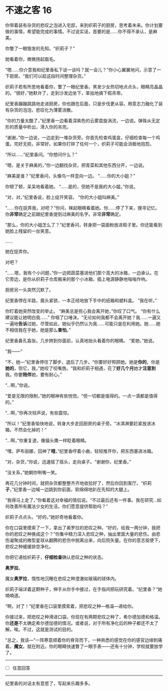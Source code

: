 # 不速之客 16

你带着装有杂货的悲叹之泡进入宅邸，来到织莉子的厨房，思考着未来。你计划要做的事情，希望能完成的事情。不过说实话，首要的是……你不得不承认，是麻美。

你瞥了一眼银发的先知。“织莉子？”

她看着你，微微扬起眉毛。

“嗯……你介意我和纪里香私下谈一谈吗？就一会儿？”你小心翼翼地问，示意了一下厨房。“我们可以趁这段时间整理杂货。”

织莉子若有所思地看着你，瞥了一眼纪里香。黑发少女热切地点点头，眼睛亮晶晶的。“很好，”她默许了，走到沙发边坐下，笨拙地摘下假吊带。

纪里香蹦蹦跳跳地走进厨房，你也跟在后面，只是步伐更从容。用意志力融化了装有杂货的泡泡，悲叹化为薄雾消散。

“你的力量太酷了，”纪里香一边看着深紫色的云雾盘旋涡流，一边说。弹珠从无定形的质量中析出，滑入你的吊兜。

“谢谢，”你一边说，一边走到一堆杂货旁。你首先检查鸡蛋盒，仔细检查每一个鸡蛋。完好无损，非常好。如果你打碎了任何一个，织莉子可能会消极地抱怨。

“所以……”纪里香问。“你想问什么？”

“嗯，是关于麻美的，”你一边翻找杂货，把青菜和其他东西分开，一边说。

“麻美是谁？”纪里香问，头像鸟一样歪向一边。 “……你的大小姐？”

你顿了顿，呆呆地看着她。 “……是的，但她不是我的大小姐，”你说。

“对，对，”纪里香说，脸上绽开笑容。 “你的大小姐叫麻美。”

“……你在捉弄我，对吧？”你问，眯起眼睛看着她。你……停了下来，搜寻记忆。你**非常**确定之前跟纪里香提到过麻美的名字。非常**非常**确定。

“那么，你的大小姐怎么了？”纪里香问，转身把一袋面粉放进柜子里。你还能看到她脸上残留的一丝笑意。

……

她在捉弄你。

对吧？

“……嗯，我有个小问题，”你一边把蔬菜塞进他们那个高大的冰箱，一边承认。在它旁边，是你从织莉子仓库搬来的那个小冰箱，插上电源静静地嗡嗡作响。

厨房另一头突然沉默了。

纪里香停在半路，眉头紧锁，一本正经地放下手中的纸箱和塑料盒。 “我在听。”

你盯着她突然改变的举止。 “麻美总是担心我会离开她，”你叹了口气。 “你有什么建议能让她明白我……” 你咽了口唾沫。“无论如何我都不会离开她？我……一遍又一遍地**告诉**过她，尽管如此，她似乎仍然认为我……可能只是在利用她。她……她不相信我在乎她，她是那么**害怕**。”

纪里香鼻孔翕张。几步跨到你面前，认真地抬头看着你的眼睛。 “爱她，”她说。

“我——”

“不，她—”纪里香停住了脚步，退后了几步。“你要好好照顾她。她是**你的**，你是**她的**，但它，我，”她咬了咬嘴唇。“我和织莉子相遇，花了**好几个月**她才**注意到**我。你要**陪伴**她，要有耐心。”

“...啊，”你说。

“爱是无限的限制，”她的眼神有些恍惚。“但一切都是值得的。一点一滴都是值得的。”

“...啊，”你再次轻声说，有些震惊。

“所以！”纪里香愉快地说，转身大步走回厨房的桌子旁。“冰淇淋要赶紧放进冰箱，不然会化掉的！”

“...啊，”你重复道，像猫头鹰一样眨着眼睛。

“嘿，萨布丽娜，回神了**哦**，”纪里香哼着小曲，轻轻推开你，把东西塞进冰箱。

“对，杂货，”你说，迅速摇了摇头，走向桌子。“谢谢你，纪里香。”

“没关系，”她朝你咧嘴一笑。

再花几分钟时间，就把杂货都整整齐齐地收拾好了，然后你回到客厅。“织莉**子**，”纪里香一边喊一边跳到你前面，软绵绵地趴在先知的大腿上。

“我得马上走了，”你看着这对幸福的情侣说。“不过最后还有一件事。我在研究...如何改善所有魔法少女的生活。你们愿意提供帮助吗？”

织莉子点点头。“好的，”她好奇地看着你。

你在口袋里摸索了一下，拿出了奥罗拉的悲叹之种。“好的，给我一两分钟，我把你的悲叹之种换成这个？”你集中精力深入悲叹之种，抽出里面大量的悲伤。由悲伤凝聚成的微型星球从翻腾的悲伤中脱离出来，向后院矢量。在你的意志驱使下，悲叹之种缓缓排空净化。

你把它递给织莉子，**仔细检查**确认悲叹之种的状态。

**奥罗拉**。

魔女**奥罗拉**，惰性地沉睡在悲叹之种澄澈如玻璃的球体内。

织莉子端详着这颗种子，伸手从你手中接过，在手指间把玩研究着。“纪里香？”她喃喃道。 

“啊，对了！”纪里香在口袋里摸索着，把悲叹之种—格温—递给你。

你接过来，把悲叹之种滑进口袋。你现在有两颗悲叹之种了，希尔德加德和格温。你**还是**不太确定希尔德加德的情况。或者说，对于所有净化后的种子都还不太了解。唉。不过，这就是测试的目的。 

“总之，我该—”一阵寒意顺着你的脊背而下，一种熟悉的感觉在你的感官边缘刺痛着。**魔女**。就在附近。你的眼睛快速瞥了一眼手表——还有十分钟，学校就要放学了。

---

- [ ] 任意回答

---

纪里香的对话太有意思了，写起来乐趣多多。
